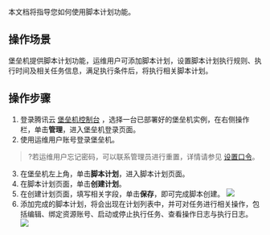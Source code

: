 本文档将指导您如何使用脚本计划功能。
## 操作场景

堡垒机提供脚本计划功能，运维用户可添加脚本计划，设置脚本计划执行规则、执行时间及相关任务信息，满足执行条件后，将执行相关脚本计划。


## 操作步骤
1. 登录腾讯云 [堡垒机控制台](https://console.cloud.tencent.com/dsgc/bh) ，选择一台已部署好的堡垒机实例，在右侧操作栏，单击**管理**，进入堡垒机登录页面。
2. 使用运维用户账号登录堡垒机。
>?若运维用户忘记密码，可以联系管理员进行重置，详情请参见 [设置口令](https://cloud.tencent.com/document/product/1025/41852)。
3. 在堡垒机左上角，单击**脚本计划**，进入脚本计划页面。
4. 在脚本计划页面，单击**创建计划**。
5. 在创建计划页面，填写相关字段，单击**保存**，即可完成脚本创建。 
![](https://main.qcloudimg.com/raw/c37b7def42749000598dad95351a50c3.png)
6. 添加完成的脚本计划，将会出现在计划列表中，并可对任务进行相关操作，包括编辑、绑定资源账号、启动或停止执行任务、查看操作日志与执行日志。
![](https://main.qcloudimg.com/raw/50afc7bfa2456ab054702f6338344886.png)
